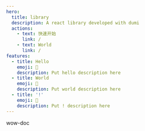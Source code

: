 ```yaml
---
hero:
  title: library
  description: A react library developed with dumi
  actions:
    - text: 快速开始
      link: /
    - text: World
      link: /
features:
  - title: Hello
    emoji: 💎
    description: Put hello description here
  - title: World
    emoji: 🌈
    description: Put world description here
  - title: '!'
    emoji: 🚀
    description: Put ! description here
---
```


wow-doc
